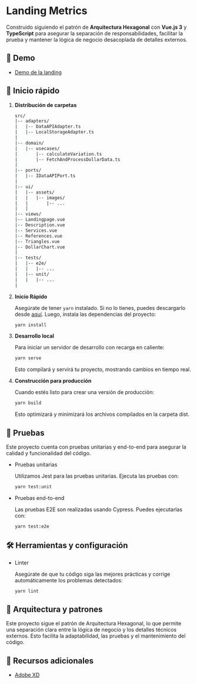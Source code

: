 # Landing Metrics

Construido siguiendo el patrón de **Arquitectura Hexagonal** con **Vue.js 3** y **TypeScript** para asegurar la separación de responsabilidades, facilitar la prueba y mantener la lógica de negocio desacoplada de detalles externos.

## 👀 Demo
- [Demo de la landing](landing-metrics.netlify.app)

## 🚀 Inicio rápido

1. **Distribución de carpetas**
    ```bash
    src/
    |-- adapters/
    |   |-- DataAPIAdapter.ts
    |   |-- LocalStorageAdapter.ts
    |
    |-- domain/
    |   |-- usecases/
    |       |-- calculateVariation.ts
    |       |-- FetchAndProcessDollarData.ts
    |
    |-- ports/
    |   |-- IDataAPIPort.ts
    |
    |-- ui/
    |   |-- assets/
    |   |   |-- images/
    |   |       |-- ...
    |   |
    |-- views/
    |-- Landingpage.vue
    |-- Description.vue
    |-- Services.vue
    |-- References.vue
    |-- Triangles.vue
    |-- DollarChart.vue
    |
    |-- tests/
    |   |-- e2e/
    |   |   |-- ...
    |   |-- unit/
    |   |   |-- ...
    |
    ```

2. **Inicio Rápido**
    
   Asegúrate de tener `yarn` instalado. Si no lo tienes, puedes descargarlo desde [aquí](https://classic.yarnpkg.com/en/docs/install/). Luego, instala las dependencias del proyecto:

   ```bash
   yarn install
    ```
3. **Desarrollo local**

    Para iniciar un servidor de desarrollo con recarga en caliente:

    ```bash
   yarn serve
   ```
    Esto compilará y servirá tu proyecto, mostrando cambios en tiempo real.

4. **Construcción para producción**

    Cuando estés listo para crear una versión de producción:
    ```bash
   yarn build
   ```
   Esto optimizará y minimizará los archivos compilados en la carpeta dist.

## 🧪 Pruebas
    
Este proyecto cuenta con pruebas unitarias y end-to-end para asegurar la calidad y funcionalidad del código.

- Pruebas unitarias

    Utilizamos Jest para las pruebas unitarias. Ejecuta las pruebas con:

    ```bash
    yarn test:unit
    ```
- Pruebas end-to-end

    Las pruebas E2E son realizadas usando Cypress. Puedes ejecutarlas con:

    ```bash
    yarn test:e2e
    ```
## 🛠️ Herramientas y configuración
- Linter

    Asegúrate de que tu código siga las mejores prácticas y corrige automáticamente los problemas detectados:

    ```bash
    yarn lint
    ```

## 📘 Arquitectura y patrones

Este proyecto sigue el patrón de Arquitectura Hexagonal, lo que permite una separación clara entre la lógica de negocio y los detalles técnicos externos. Esto facilita la adaptabilidad, las pruebas y el mantenimiento del código.

## 📖 Recursos adicionales
- [Adobe XD](https://xd.adobe.com/view/7a960ded-077f-4cf0-a0b1-e7538530864f-2fc5/specs/)